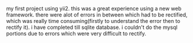 my first project using yii2.
this was a great experience using a new web framework.
there were alot of errors in between which had to be rectified, which was really time consuming(firstly to understand the error then to rectify it).
i have completed till sqlite database.
i couldn't do the mysql portions due to errors which were very difficult to rectify.

